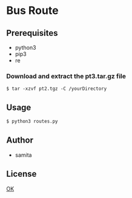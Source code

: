 # Bus Route

## Prerequisites
- python3
- pip3
- re

### Download and extract the pt3.tar.gz file
```
$ tar -xzvf pt2.tgz -C /yourDirectory
```
## Usage
```bash
$ python3 routes.py
```

## Author
- samita 


## License
[OK](https://oskorp.com)